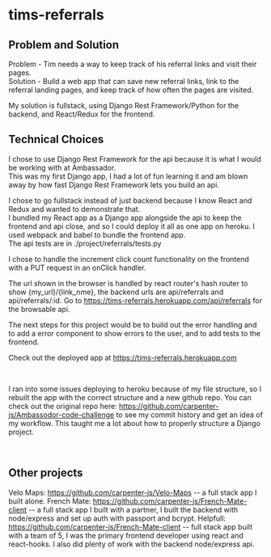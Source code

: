# tims-referrals

## Problem and Solution
Problem - Tim needs a way to keep track of his referral links and visit their pages. <br>
Solution - Build a web app that can save new referral links, link to the referral landing pages, 
and keep track of how often the pages are visited. <br>

My solution is fullstack, using Django Rest Framework/Python for the backend, and React/Redux for the frontend.

## Technical Choices
I chose to use Django Rest Framework for the api because it is what I would be working with at Ambassador. <br>
This was my first Django app, I had a lot of fun learning it and am blown away by how fast Django Rest Framework lets
you build an api.

I chose to go fullstack instead of just backend because I know React and Redux and wanted to demonstrate that. <br>
I bundled my React app as a Django app alongside the api to keep the frontend and api close, and so I could deploy 
it all as one app on heroku. I used webpack and babel to bundle the frontend app. <br>
The api tests are in ./project/referrals/tests.py <br>

I chose to handle the increment click count functionality on the frontend with a PUT request in an onClick handler.<br>

The url shown in the browser is handled by react router's hash router to show {my_url}/{link_nme}, the backend urls 
are api/referrals and api/referrals/:id. Go to https://tims-referrals.herokuapp.com/api/referrals for the browsable api.

The next steps for this project would be to build out the error handling and to add a error component to show errors to the 
user, and to add tests to the frontend. <br>

Check out the deployed app at https://tims-referrals.herokuapp.com

<br>

I ran into some issues deploying to heroku because of my file structure, so I rebuilt the app with the correct structure
and a new github repo. You can check out the original repo here: https://github.com/carpenter-js/Ambassodor-code-challenge
to see my commit history and get an idea of my workflow. This taught me a lot about how to properly structure a Django project.

<br>

## Other projects

Velo Maps: https://github.com/carpenter-js/Velo-Maps -- a full stack app I built alone.
French Mate: https://github.com/carpenter-js/French-Mate-client -- a full stack app I built with a partner, I built the
backend with node/express and set up auth with passport and bcrypt.
Helpfull: https://github.com/carpenter-js/French-Mate-client -- full stack app built with a team of 5, I was the primary
frontend developer using react and react-hooks. I also did plenty of work with the backend node/express api.



